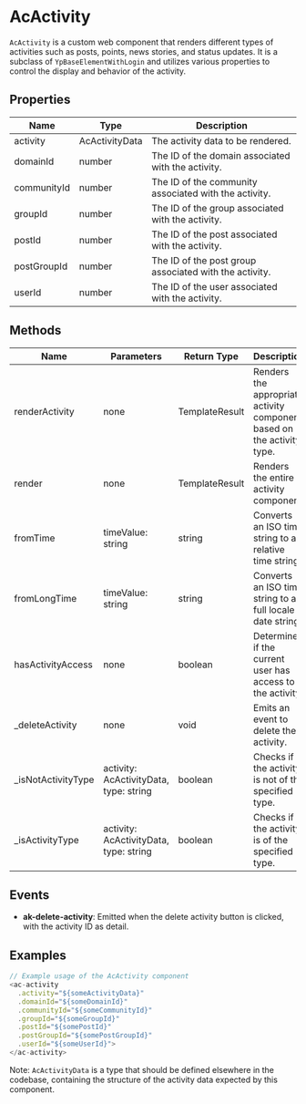 # AcActivity

`AcActivity` is a custom web component that renders different types of activities such as posts, points, news stories, and status updates. It is a subclass of `YpBaseElementWithLogin` and utilizes various properties to control the display and behavior of the activity.

## Properties

| Name          | Type                | Description                                       |
|---------------|---------------------|---------------------------------------------------|
| activity      | AcActivityData      | The activity data to be rendered.                 |
| domainId      | number              | The ID of the domain associated with the activity.|
| communityId   | number              | The ID of the community associated with the activity.|
| groupId       | number              | The ID of the group associated with the activity. |
| postId        | number              | The ID of the post associated with the activity.  |
| postGroupId   | number              | The ID of the post group associated with the activity.|
| userId        | number              | The ID of the user associated with the activity.  |

## Methods

| Name            | Parameters        | Return Type | Description                                             |
|-----------------|-------------------|-------------|---------------------------------------------------------|
| renderActivity  | none              | TemplateResult | Renders the appropriate activity component based on the activity type. |
| render          | none              | TemplateResult | Renders the entire activity component.                  |
| fromTime        | timeValue: string | string      | Converts an ISO time string to a relative time string.  |
| fromLongTime    | timeValue: string | string      | Converts an ISO time string to a full locale date string.|
| hasActivityAccess | none            | boolean     | Determines if the current user has access to the activity. |
| _deleteActivity | none              | void        | Emits an event to delete the activity.                  |
| _isNotActivityType | activity: AcActivityData, type: string | boolean | Checks if the activity is not of the specified type. |
| _isActivityType | activity: AcActivityData, type: string | boolean | Checks if the activity is of the specified type.     |

## Events

- **ak-delete-activity**: Emitted when the delete activity button is clicked, with the activity ID as detail.

## Examples

```typescript
// Example usage of the AcActivity component
<ac-activity
  .activity="${someActivityData}"
  .domainId="${someDomainId}"
  .communityId="${someCommunityId}"
  .groupId="${someGroupId}"
  .postId="${somePostId}"
  .postGroupId="${somePostGroupId}"
  .userId="${someUserId}">
</ac-activity>
```

Note: `AcActivityData` is a type that should be defined elsewhere in the codebase, containing the structure of the activity data expected by this component.